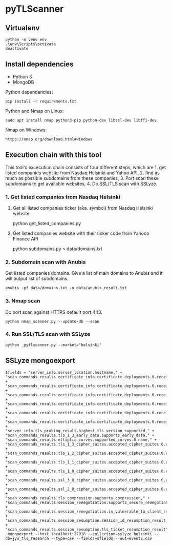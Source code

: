 # pyTLScanner

## Virtualenv

    python -m venv env
    .\env\Scripts\activate
    deactivate

## Install dependencies

- Python 3
- MongoDB

Python dependencies:
    
    pip install -r requirements.txt

Python and Nmap on Linux:

    sudo apt install nmap python3-pip python-dev libssl-dev libffi-dev

Nmap on Windows:

    https://nmap.org/download.html#windows

## Execution chain with this tool

This tool's excecution chain consists of four different steps, which are 1. get listed companies website from Nasdaq Helsinki and Yahoo API, 2. find as much as possible subdomains from these companies, 3. Port scan these subdomains to get available websites, 4. Do SSL/TLS scan with SSLyze.

### 1. Get listed companies from Nasdaq Helsinki

1. Get all listed companies ticker (aka. symbol) from Nasdaq Helsinki website

    python get_listed_companies.py

2. Get listed companies website with their ticker code from Yahooo Finance API

    python subdomains.py > data/domains.txt

### 2. Subdomain scan with Anubis

Get listed companies domains. Give a list of main domains to Anubis and it will output list of subdomains.

    anubis -pf data/domains.txt -o data/anubis_result.txt

### 3. Nmap scan

Do port scan against HTTPS default port 443.

    python nmap_scanner.py --update-db --scan

### 4. Run SSL/TLS scan with SSLyze

    python _pytlscanner.py --market="helsinki"

## SSLyze mongoexport

    $fields = "server_info.server_location.hostname," +
    "scan_commands_results.certificate_info.certificate_deployments.0.received_certificate_chain.0.not_valid_before," +
    "scan_commands_results.certificate_info.certificate_deployments.0.received_certificate_chain.0.not_valid_after," +
    "scan_commands_results.certificate_info.certificate_deployments.0.received_certificate_chain.0.subject_alternative_name.dns.0," +
    "scan_commands_results.certificate_info.certificate_deployments.0.received_certificate_chain.0.public_key.algorithm," +
    "scan_commands_results.certificate_info.certificate_deployments.0.received_certificate_chain.0.public_key.key_size," +
    "scan_commands_results.certificate_info.certificate_deployments.0.received_certificate_chain.0.public_key.ec_curve_name," +
    "server_info.tls_probing_result.highest_tls_version_supported," +
    "scan_commands_results.tls_1_3_early_data.supports_early_data," +
    "scan_commands_results.elliptic_curves.supported_curves.0.name," +
    "scan_commands_results.tls_1_3_cipher_suites.accepted_cipher_suites.0.cipher_suite.name," +
    "scan_commands_results.tls_1_2_cipher_suites.accepted_cipher_suites.0.cipher_suite.name," +
    "scan_commands_results.tls_1_1_cipher_suites.accepted_cipher_suites.0.cipher_suite.name," +
    "scan_commands_results.tls_1_0_cipher_suites.accepted_cipher_suites.0.cipher_suite.name," +
    "scan_commands_results.ssl_3_0_cipher_suites.accepted_cipher_suites.0.cipher_suite.name," +
    "scan_commands_results.ssl_2_0_cipher_suites.accepted_cipher_suites.0.cipher_suite.name," +
    "scan_commands_results.tls_compression.supports_compression," +
    "scan_commands_results.session_renegotiation.supports_secure_renegotiation," +
    "scan_commands_results.session_renegotiation.is_vulnerable_to_client_renegotiation_dos," +
    "scan_commands_results.session_resumption.session_id_resumption_result," +
    "scan_commands_results.session_resumption.tls_ticket_resumption_result"
     mongoexport --host localhost:27018 --collection=sslyze_helsinki --db=jyu_tls_research --type=csv --fields=$fields --out=events.csv
